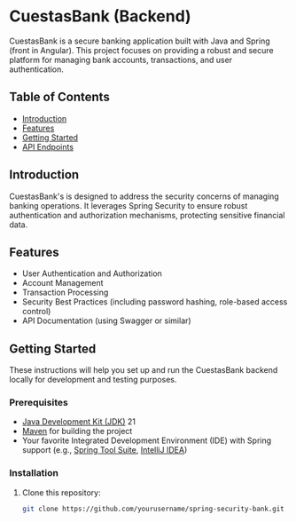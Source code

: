 # CuestasBank (Backend)

CuestasBank is a secure banking application built with Java and Spring (front in Angular). This project focuses on providing a robust and secure platform for managing bank accounts, transactions, and user authentication.

## Table of Contents

- [Introduction](#introduction)
- [Features](#features)
- [Getting Started](#getting-started)
- [API Endpoints](#api-endpoints)

## Introduction

CuestasBank's is designed to address the security concerns of managing banking operations. It leverages Spring Security to ensure robust authentication and authorization mechanisms, protecting sensitive financial data.

## Features

- User Authentication and Authorization
- Account Management
- Transaction Processing
- Security Best Practices (including password hashing, role-based access control)
- API Documentation (using Swagger or similar)

## Getting Started

These instructions will help you set up and run the CuestasBank backend locally for development and testing purposes.

### Prerequisites

- [Java Development Kit (JDK)](https://www.oracle.com/java/technologies/javase-downloads.html) 21
- [Maven](https://maven.apache.org/download.cgi) for building the project
- Your favorite Integrated Development Environment (IDE) with Spring support (e.g., [Spring Tool Suite](https://spring.io/tools), [IntelliJ IDEA](https://www.jetbrains.com/idea/))

### Installation

1. Clone this repository:

   ```bash
   git clone https://github.com/yourusername/spring-security-bank.git
